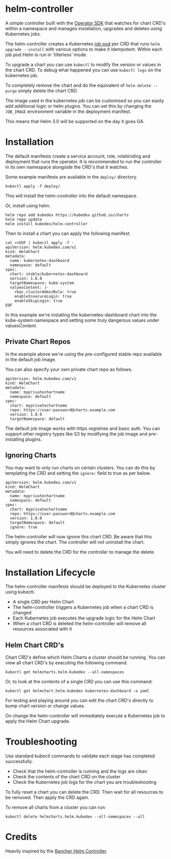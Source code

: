 # helm-controller

A simple controller built with the [Operator SDK](https://github.com/operator-framework/operator-sdk) that watches for chart CRD's within a namespace and manages installation, upgrades and deletes using Kubernetes jobs.

The helm-controller creates a Kubernetes [job pod](https://github.com/Kubedex/helm-controller-jobimage) per CRD that runs `helm upgrade --install` with various options to make it idempotent. Within each job pod Helm is run in 'tillerless' mode.

To upgrade a chart you can use `kubectl` to modify the version or values in the chart CRD. To debug what happened you can use `kubectl logs` on the kubernetes job.

To completely remove the chart and do the equivalent of `helm delete --purge` simply delete the chart CRD.

The image used in the kubernetes job can be customised so you can easily add additional logic or helm plugins. You can set this by changing the `JOB_IMAGE` environment variable in the deployment manifest.

This means that Helm 3.0 will be supported on the day it goes GA.

# Installation

The default manifests create a service account, role, rolebinding and deployment that runs the operator. It is recommended to run the controller in its own namespace alongside the CRD's that it watches.

Some example manifests are available in the `deploy/` directory. 

```
kubectl apply -f deploy/
```

This will install the helm-controller into the default namespace.

Or, install using helm.

```
helm repo add kubedex https://kubedex.github.io/charts
helm repo update
helm install kubedex/helm-controller
```

Then to install a chart you can apply the following manifest.

```
cat <<EOF | kubectl apply -f -
apiVersion: helm.kubedex.com/v1
kind: HelmChart
metadata:
  name: kubernetes-dashboard
  namespace: default
spec:
  chart: stable/kubernetes-dashboard
  version: 1.8.0
  targetNamespace: kube-system
  valuesContent: |-
    rbac.clusterAdminRole: true
    enableInsecureLogin: true
    enableSkipLogin: true
EOF
```

In this example we're installing the kubernetes-dashboard chart into the kube-system namespace and setting some truly dangerous values under valuesContent.

## Private Chart Repos

In the example above we're using the pre-configured stable repo available in the default job image.

You can also specify your own private chart repo as follows.

```
apiVersion: helm.kubedex.com/v1
kind: HelmChart
metadata:
  name: myprivatechartname
  namespace: default
spec:
  chart: myprivatechartname
  repo: https://user:password@charts.example.com
  version: 1.0.0
  targetNamespace: default
```

The default job image works with https registries and basic auth. You can support other registry types like S3 by modifying the job image and pre-installing plugins.

## Ignoring Charts

You may want to only run charts on certain clusters. You can do this by templating the CRD and setting the `ignore:` field to true as per below.

```
apiVersion: helm.kubedex.com/v1
kind: HelmChart
metadata:
  name: myprivatechartname
  namespace: default
spec:
  chart: myprivatechartname
  repo: https://user:password@charts.example.com
  version: 1.0.0
  targetNamespace: default
  ignore: true
```

The helm-controller will now ignore this chart CRD. Be aware that this simply ignores the chart. The controller will not uninstall the chart.

You will need to delete the CRD for the controller to manage the delete.

# Installation Lifecycle

The helm-controller manifests should be deployed to the Kubernetes cluster using kubectl.

* A single CRD per Helm Chart
* The helm-controller triggers a Kubernetes job when a chart CRD is changed
* Each Kubernetes job executes the upgrade logic for the Helm Chart
* When a chart CRD is deleted the helm-controller will remove all resources associated with it

## Helm Chart CRD's

Chart CRD's define which Helm Charts a cluster should be running. You can view all chart CRD's by executing the following command.

```
kubectl get helmcharts.helm.kubedex --all-namespaces
```

Or, to look at the contents of a single CRD you can use this command:

```
kubectl get helmchart.helm.kubedex kubernetes-dashboard -o yaml
```

For testing and playing around you can edit the chart CRD's directly to bump chart version or change values.

On change the helm-controller will immediately execute a Kubernetes job to apply the Helm Chart upgrade.

# Troubleshooting

Use standard kubectl commands to validate each stage has completed successfully.

* Check that the helm-controller is running and the logs are clean
* Check the contents of the chart CRD on the cluster
* Check the Kubernetes job logs for the chart you are troubleshooting

To fully reset a chart you can delete the CRD. Then wait for all resources to be removed. Then apply the CRD again.

To remove all charts from a cluster you can run:

```
kubectl delete helmcharts.helm.kubedex --all-namespaces --all
```

# Credits

Heavily inspired by the [Rancher Helm Controller](https://github.com/rancher/helm-controller).
